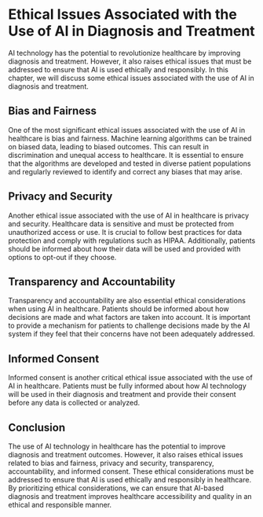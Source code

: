 Ethical Issues Associated with the Use of AI in Diagnosis and Treatment
========================================================================================================

AI technology has the potential to revolutionize healthcare by improving diagnosis and treatment. However, it also raises ethical issues that must be addressed to ensure that AI is used ethically and responsibly. In this chapter, we will discuss some ethical issues associated with the use of AI in diagnosis and treatment.

Bias and Fairness
-----------------

One of the most significant ethical issues associated with the use of AI in healthcare is bias and fairness. Machine learning algorithms can be trained on biased data, leading to biased outcomes. This can result in discrimination and unequal access to healthcare. It is essential to ensure that the algorithms are developed and tested in diverse patient populations and regularly reviewed to identify and correct any biases that may arise.

Privacy and Security
--------------------

Another ethical issue associated with the use of AI in healthcare is privacy and security. Healthcare data is sensitive and must be protected from unauthorized access or use. It is crucial to follow best practices for data protection and comply with regulations such as HIPAA. Additionally, patients should be informed about how their data will be used and provided with options to opt-out if they choose.

Transparency and Accountability
-------------------------------

Transparency and accountability are also essential ethical considerations when using AI in healthcare. Patients should be informed about how decisions are made and what factors are taken into account. It is important to provide a mechanism for patients to challenge decisions made by the AI system if they feel that their concerns have not been adequately addressed.

Informed Consent
----------------

Informed consent is another critical ethical issue associated with the use of AI in healthcare. Patients must be fully informed about how AI technology will be used in their diagnosis and treatment and provide their consent before any data is collected or analyzed.

Conclusion
----------

The use of AI technology in healthcare has the potential to improve diagnosis and treatment outcomes. However, it also raises ethical issues related to bias and fairness, privacy and security, transparency, accountability, and informed consent. These ethical considerations must be addressed to ensure that AI is used ethically and responsibly in healthcare. By prioritizing ethical considerations, we can ensure that AI-based diagnosis and treatment improves healthcare accessibility and quality in an ethical and responsible manner.
